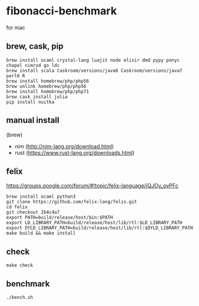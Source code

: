 # fibonacci-benchmark

for mac

## brew, cask, pip

    brew install ocaml crystal-lang luajit node elixir dmd pypy ponyc chapel nimrod go ldc
    brew install scala Caskroom/versions/java6 Caskroom/versions/java7 perl6 R
    brew install homebrew/php/php56
    brew unlink homebrew/php/php56
    brew install homebrew/php/php71
    brew cask install julia
    pip install nuitka

## manual install

(brew)
* nim (http://nim-lang.org/download.html)
* rust (https://www.rust-lang.org/downloads.html)

## felix

https://groups.google.com/forum/#!topic/felix-language/jQJOy_ovPFc

    brew install ocaml python3
    git clone https://github.com/felix-lang/felix.git
    cd felix
    git checkout 2b4c4a7
    export PATH=build/release/host/bin:$PATH
    export LD_LIBRARY_PATH=build/release/host/lib/rtl:$LD_LIBRARY_PATH
    export DYLD_LIBRARY_PATH=build/release/host/lib/rtl:$DYLD_LIBRARY_PATH
    make build && make install


## check
    make check


## benchmark
    ./bench.sh

